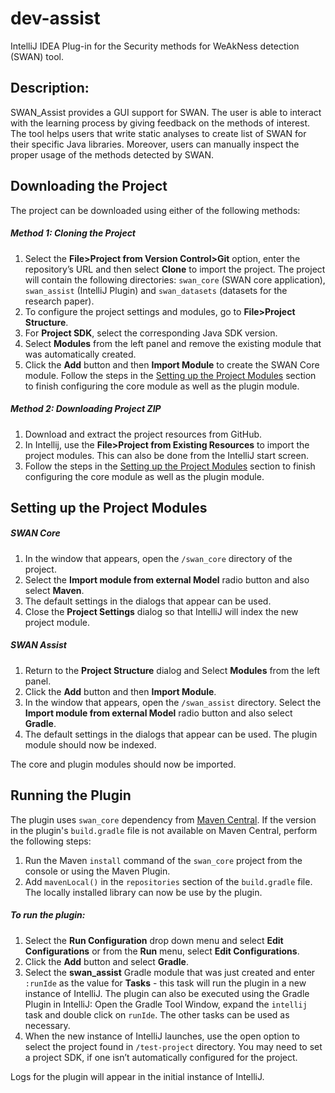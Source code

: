 # dev-assist
IntelliJ IDEA Plug-in for the Security methods for WeAkNess detection (SWAN) tool.

Description: 
-------------
SWAN_Assist provides a GUI support for SWAN. The user is able to interact with the learning process by giving feedback on the methods of interest. 
The tool helps users that write static analyses to create list of SWAN for their specific Java libraries. 
Moreover, users can manually inspect the proper usage of the methods detected by SWAN. 


## Downloading the Project

The project can be downloaded using either of the following methods:

##### Method 1: Cloning the Project 
1) Select the **File>Project from Version Control>Git** option, enter the repository’s URL and then select **Clone** to import the project. The project will contain the following directories: ``swan_core`` (SWAN core application), ``swan_assist`` (IntelliJ Plugin) and ``swan_datasets`` (datasets for the research paper).
2) To configure the project settings and modules, go to **File>Project Structure**. 
3) For **Project SDK**, select the corresponding Java SDK version.
4) Select **Modules** from the left panel and remove the existing module that was automatically created.
5) Click the **Add** button and then **Import Module** to create the SWAN Core module. Follow the steps in the [Setting up the Project Modules](https://github.com/secure-software-engineering/swan/tree/master/swan_assist#setting-up-the-project-modules) section to finish configuring the core module as well as the plugin module.

		
##### Method 2: Downloading Project ZIP
1) Download and extract the project resources from GitHub.
2) In Intellij, use the **File>Project from Existing Resources** to import the project modules. This can also be done from the IntelliJ start screen.  
3) Follow the steps in the [Setting up the Project Modules](https://github.com/secure-software-engineering/swan/tree/master/swan_assist#setting-up-the-project-modules) section to finish configuring the core module as well as the plugin module.

## Setting up the Project Modules

##### SWAN Core
1) In the window that appears, open the ``/swan_core`` directory of the project. 
2) Select the **Import module from external Model** radio button and also select **Maven**. 
3) The default settings in the dialogs that appear can be used. 
4) Close the **Project Settings** dialog so that IntelliJ will index the new project module.

##### SWAN Assist
1) Return to the **Project Structure** dialog and Select **Modules** from the left panel.
2) Click the **Add** button and then **Import Module**. 
3) In the window that appears, open the ``/swan_assist`` directory. Select the **Import module from external Model** radio button and also select **Gradle**. 
4) The default settings in the dialogs that appear can be used. The plugin module should now be indexed. 

The core and plugin modules should now be imported. 

## Running the Plugin

The plugin uses ``swan_core`` dependency from [Maven Central](https://mvnrepository.com/artifact/de.upb.cs.swt/swan_core). If the version in the plugin's ``build.gradle`` file is not available on Maven Central, perform the following steps:
1) Run the Maven ``install`` command of the ``swan_core`` project from the console or using the Maven Plugin.
2) Add ``mavenLocal()`` in the ``repositories`` section of the ``build.gradle`` file. The locally installed library can now be use by the plugin.

##### To run the plugin:

1) Select the **Run Configuration** drop down menu and select **Edit Configurations** or from the **Run** menu, select **Edit Configurations**. 
2) Click the **Add** button and select **Gradle**. 
3) Select the **swan_assist** Gradle module that was just created and enter ``:runIde`` as the value for **Tasks** - this task will run the plugin in a new instance of IntelliJ. The plugin can also be executed using the Gradle Plugin in IntelliJ: Open the Gradle Tool Window, expand the ``intellij`` task and double click on ``runIde``. The other tasks can be used as necessary.
4) When the new instance of IntelliJ launches, use the open option to select the project found in ``/test-project`` directory. You may need to set a project SDK, if one isn’t automatically configured for the project. 

Logs for the plugin will appear in the initial instance of IntelliJ.



